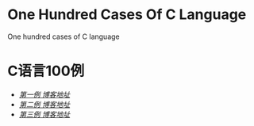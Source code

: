# One Hundred Cases Of C Language
One hundred cases of C language

# C语言100例
- [*第一例 博客地址*](https://blog.csdn.net/CalledJoker/article/details/86606403)
- [*第二例 博客地址*](https://blog.csdn.net/CalledJoker/article/details/86616563)
- [*第三例 博客地址*](https://blog.csdn.net/CalledJoker/article/details/86683609)
